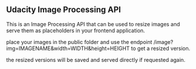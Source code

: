 ## Udacity Image Processing API

This is an Image Processing API that can be used to resize images and serve them as placeholders in your frontend application.

place your images in the public folder and
use the endpoint /image?img=IMAGENAME&width=WIDTH&height=HEIGHT to get a resized version.

the resized versions will be saved and served directly if requested again.
